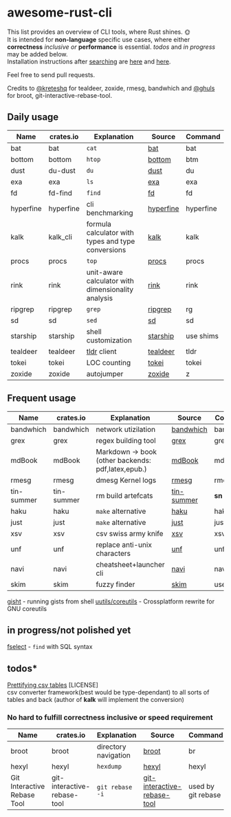 # awesome-rust-cli

 This list provides an overview of CLI tools, where Rust shines. &#127774;  
 It is intended for __non-language__ specific use cases, where either **correctness** *inclusive or* **performance** is essential.
 *todos* and *in progress* may be added below.  
 Installation instructions after [searching](https://doc.rust-lang.org/cargo/commands/cargo-search.html) are [here](https://doc.rust-lang.org/cargo/getting-started/installation.html) and [here](https://doc.rust-lang.org/cargo/commands/cargo-install.html).

 Feel free to send pull requests.

Credits to [@kreteshq](https://zaiste.net/posts/shell-commands-rust/)
for tealdeer, zoxide, rmesg, bandwhich
and [@ghuls](https://github.com/zaiste/zaiste.net/issues/7) for broot, git-interactive-rebase-tool.

## Daily usage

| Name      | crates.io | Explanation                                                  | Source                                                | Command |
| --------- | --------- | ----------------                                             | ----------------------------------------------------- | ------- |
| bat       | bat       | `cat`                                                        | [bat](https://github.com/sharkdp/bat)                 |  bat    |
| bottom    | bottom    | `htop`                                                       | [bottom](https://github.com/ClementTsang/bottom)      |  btm    |
| dust      | du-dust   | `du`                                                         | [dust](https://github.com/bootandy/dust)              |  du     |
| exa       | exa       | `ls`                                                         | [exa](https://github.com/ogham/exa)                   |  exa    |
| fd        | fd-find   | `find`                                                       | [fd](https://github.com/sharkdp/fd)                   |  fd     |
| hyperfine | hyperfine | cli benchmarking                                             | [hyperfine](https://github.com/sharkdp/hyperfine)     |hyperfine|
| kalk      | kalk_cli  | formula calculator with types and type conversions           | [kalk](https://github.com/PaddiM8/kalk)               | kalk    |
| procs     | procs     | `top`                                                        | [procs](https://github.com/dalance/procs)             |  procs  |
| rink      | rink      | unit-aware calculator with dimensionality analysis           | [rink](https://github.com/tiffany352/rink-rs)         |  rink   |
| ripgrep   | ripgrep   | `grep`                                                       | [ripgrep](https://github.com/BurntSushi/ripgrep)      |  rg     |
| sd        | sd        | `sed`                                                        | [sd](https://github.com/chmln/sd)                     |  sd     |
| starship  | starship  | shell customization                                          | [starship](https://github.com/starship/starship)      |use shims|
| tealdeer  | tealdeer  | [tldr](https://github.com/tldr-pages/tldr) client            | [tealdeer](https://github.com/dbrgn/tealdeer)         |  tldr   |
| tokei     | tokei     | LOC counting                                                 | [tokei](https://github.com/XAMPPRocky/tokei)          |  tokei  |
| zoxide    | zoxide    | autojumper                                                   | [zoxide](https://github.com/ajeetdsouza/zoxide)       |  z      |


## Frequent usage

| Name       | crates.io           | Explanation                                       | Source                                                | Command |
| ---------- | ------------------- | ------------------------------------------------  | ----------------------------------------------------- | ------- |
| bandwhich  | bandwhich           | network utizilation                               | [bandwhich](https://github.com/imsnif/bandwhich)      |bandwhich|
| grex       | grex                | regex building tool                               | [grex](https://github.com/pemistahl/grex)             |  grex   |
| mdBook     | mdBook              | Markdown -> book (other backends: pdf,latex,epub.)| [mdBook](https://github.com/rust-lang-nursery/mdBook) |  mdbook |
| rmesg      | rmesg               | dmesg Kernel logs                                 | [rmesg](https://github.com/polyverse/rmesg)           |  rmesg  |
| tin-summer | tin-summer          | rm build artefcats                                | [tin-summer](https://github.com/vmchale/tin-summer)   |  **sn** |
| haku       | haku                | `make` alternative                                | [haku](https://github.com/VladimirMarkelov/haku)      |  haku   |
| just       | just                | `make` alternative                                | [just](https://github.com/casey/just)                 |  just   |
| xsv        | xsv                 | csv swiss army knife                              | [xsv](https://github.com/BurntSushi/xsv)              |  xsv    |
| unf        | unf                 | replace anti-unix characters                      | [unf](https://github.com/io12/unf)                    |  unf    |
| navi       | navi                | cheatsheet+launcher cli                           | [navi](https://github.com/denisidoro/navi)            |  navi   |
| skim       | skim                | fuzzy finder                                      | [skim](https://github.com/lotabout/skim)              |use shims|


[gisht](https://github.com/Xion/gisht) - running gists from shell
[uutils/coreutils](https://github.com/uutils/coreutils) - Crossplatform rewrite for GNU coreutils

## in progress/not polished yet

[fselect](https://github.com/jhspetersson/fselect) - `find` with SQL syntax  


## todos*

[Prettifying csv tables](https://github.com/phsym/prettytable-rs)  [LICENSE]  
csv converter framework(best would be type-dependant) to all sorts of tables and back (author of **kalk** will implement the conversion)  

### No hard to fulfill correctness inclusive or speed requirement

| Name       | crates.io           | Explanation                                       | Source                                                | Command |
| ---------- | ------------------- | ------------------------------------------------  | ----------------------------------------------------- | ------- |
| broot      | broot               | directory navigation                              | [broot](https://github.com/Canop/broot)               | br      |
| hexyl      | hexyl               | `hexdump`                                         | [hexyl](https://github.com/sharkdp/hexyl)             | hexyl   |
| Git Interactive Rebase Tool      | git-interactive-rebase-tool      | `git rebase -i`| [git-interactive-rebase-tool](https://github.com/MitMaro/git-interactive-rebase-tool)                     | used by git rebase |
